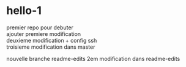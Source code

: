 # hello-1
premier repo pour debuter  
ajouter premiere modification  
deuxieme modification + config ssh  
troisieme modification dans master  

nouvelle branche readme-edits
2em modification dans readme-edits
